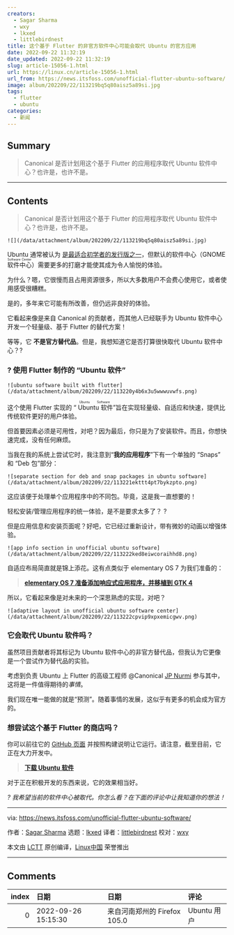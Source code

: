 ```yaml
---
creators:
  - Sagar Sharma
  - wxy
  - lkxed
  - littlebirdnest
title: 这个基于 Flutter 的非官方软件中心可能会取代 Ubuntu 的官方应用
date: 2022-09-22 11:32:19
date_updated: 2022-09-22 11:32:19
slug: article-15056-1.html
url: https://linux.cn/article-15056-1.html
url_from: https://news.itsfoss.com/unofficial-flutter-ubuntu-software/
image: album/202209/22/113219bq5q80aisz5a89si.jpg
tags:
  - flutter
  - ubuntu
categories:
  - 新闻
---
```


## Summary

> Canonical 是否计划用这个基于 Flutter 的应用程序取代 Ubuntu 软件中心？也许是，也许不是。

***

<!-- more -->

## Contents

> 
> Canonical 是否计划用这个基于 Flutter 的应用程序取代 Ubuntu 软件中心？也许是，也许不是。
> 
> 
> 

`![](/data/attachment/album/202209/22/113219bq5q80aisz5a89si.jpg)`

Ubuntu 通常被认为 [是最适合初学者的发行版之一](https://itsfoss.com/best-linux-beginners/)，但默认的软件中心（GNOME <ruby> 软件中心 <rt>  Software Center </rt></ruby>）需要更多的打磨才能使其成为令人愉悦的体验。

为什么？嗯，它很慢而且占用资源很多，所以大多数用户不会费心使用它，或者使用感受很糟糕。

是的，多年来它可能有所改善，但仍远非良好的体验。

它看起来像是来自 Canonical 的贡献者，而其他人已经联手为 Ubuntu 软件中心开发一个轻量级、基于 Flutter 的替代方案！

等等，它 **不是官方替代品**。但是，我想知道它是否打算很快取代 Ubuntu 软件中心？?

### ? 使用 Flutter 制作的 “Ubuntu 软件”

`![ubuntu software built with flutter](/data/attachment/album/202209/22/113220y4b6x3u5wwwuvwfs.png)`

这个使用 Flutter 实现的 “<ruby> Ubuntu 软件 <rt>  Ubuntu Software </rt></ruby>”旨在实现轻量级、自适应和快速，提供比传统软件更好的用户体验。

但首要因素必须是可用性，对吧？因为最后，你只是为了安装软件。而且，你想快速完成，没有任何麻烦。

当我在我的系统上尝试它时，我注意到“**我的应用程序**”下有一个单独的 “Snaps” 和 “Deb 包”部分：

`![separate section for deb and snap packages in ubuntu software](/data/attachment/album/202209/22/113221ekttt4pt7bykzpto.png)`

这应该便于处理单个应用程序中的不同包。毕竟，这是我一直想要的！

轻松安装/管理应用程序的统一体验，是不是要求太多了？ ?

但是应用信息和安装页面呢？好吧，它已经过重新设计，带有微妙的动画以增强体验。

`![app info section in unofficial ubuntu software](/data/attachment/album/202209/22/113222ked8eiwcoraihhd8.png)`

自适应布局简直就是锦上添花。这有点类似于 elementary OS 7 为我们准备的：

> 
> **[elementary OS 7 准备添加响应式应用程序，并移植到 GTK 4](https://news.itsfoss.com/elementary-os-7-dev-updates/)**
> 
> 
> 

所以，它看起来像是对未来的一个深思熟虑的实现，对吧？

`![adaptive layout in unofficial ubuntu software center](/data/attachment/album/202209/22/113222cpvip9xpxemicgwv.png)`

### 它会取代 Ubuntu 软件吗？

虽然项目贡献者将其标记为 Ubuntu 软件中心的非官方替代品，但我认为它更像是一个尝试作为替代品的实验。

考虑到负责 Ubuntu 上 Flutter 的高级工程师 @Canonical [JP Nurmi](https://twitter.com/jpnurmi) 参与其中，这将是一件值得期待的*事情*。

我们现在唯一能做的就是“预测”。随着事情的发展，这似乎有更多的机会成为官方的。

### 想尝试这个基于 Flutter 的商店吗？

你可以前往它的 [GitHub 页面](https://github.com/ubuntu-flutter-community/software) 并按照构建说明让它运行。请注意，截至目前，它正在大力开发中。

> 
> **[下载 Ubuntu 软件](https://github.com/ubuntu-flutter-community/software)**
> 
> 
> 

对于正在积极开发的东西来说，它的效果相当好。

*? 我希望当前的软件中心被取代。你怎么看？在下面的评论中让我知道你的想法！*

---

via: <https://news.itsfoss.com/unofficial-flutter-ubuntu-software/>

作者：[Sagar Sharma](https://news.itsfoss.com/author/sagar/) 选题：[lkxed](https://github.com/lkxed) 译者：[littlebirdnest](https://github.com/littlebirdnest) 校对：[wxy](https://github.com/wxy)

本文由 [LCTT](https://github.com/LCTT/TranslateProject) 原创编译，[Linux中国](https://linux.cn/) 荣誉推出

***

## Comments

|   index | 日期                | 日期                                     | 评论                            |
|--------:|:--------------------|:-----------------------------------------|:--------------------------------|
|       0 | 2022-09-26 15:15:30 | 来自河南郑州的 Firefox 105.0|Ubuntu 用户 | 下一期出教程在Ubuntu部署flutter |

